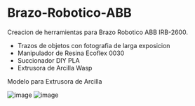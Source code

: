 # Brazo-Robotico-ABB
Creacion de herramientas para Brazo Robotico ABB IRB-2600.



- Trazos de objetos con fotografia de larga exposicion
- Manipulador de Resina Ecoflex 0030
- Succionador DIY PLA
- Extrusora de Arcilla Wasp

Modelo para Extrusora de Arcilla

![image](https://user-images.githubusercontent.com/81983482/128208069-fc9b127f-3ea3-46a4-a627-532d582274cc.png)
![image](https://user-images.githubusercontent.com/81983482/128208103-60f9b890-3016-4fb7-990f-1b8432a8add1.png)
